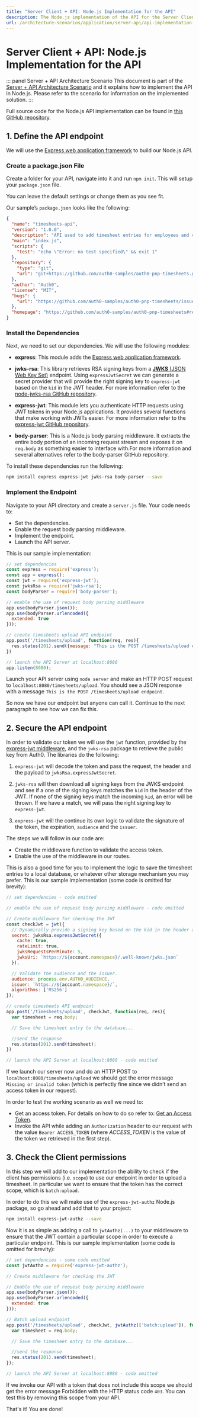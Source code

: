 ```yaml
---
title: "Server Client + API: Node.js Implementation for the API"
description: The Node.js implementation of the API for the Server Client + API architecture scenario
url: /architecture-scenarios/application/server-api/api-implementation-nodejs
---
```

# Server Client + API: Node.js Implementation for the API

::: panel Server + API Architecture Scenario
This document is part of the [Server + API Architecture Scenario](/architecture-scenarios/application/server-api) and it explains how to implement the API in Node.js. Please refer to the scenario for information on the implemented solution.
:::

Full source code for the Node.js API implementation can be found in [this GitHub repository](https://github.com/auth0-samples/auth0-pnp-exampleco-timesheets/tree/master/timesheets-api/node).

## 1. Define the API endpoint

We will use the [Express web application framework](http://expressjs.com/) to build our Node.js API.

### Create a package.json File

Create a folder for your API, navigate into it and run `npm init`. This will setup your `package.json` file.

You can leave the default settings or change them as you see fit.

Our sample’s `package.json` looks like the following:

```json
{
  "name": "timesheets-api",
  "version": "1.0.0",
  "description": "API used to add timesheet entries for employees and contractors",
  "main": "index.js",
  "scripts": {
    "test": "echo \"Error: no test specified\" && exit 1"
  },
  "repository": {
    "type": "git",
    "url": "git+https://github.com/auth0-samples/auth0-pnp-timesheets.git"
  },
  "author": "Auth0",
  "license": "MIT",
  "bugs": {
    "url": "https://github.com/auth0-samples/auth0-pnp-timesheets/issues"
  },
  "homepage": "https://github.com/auth0-samples/auth0-pnp-timesheets#readme"
}
```

### Install the Dependencies

Next, we need to set our dependencies. We will use the following modules:

- **express**: This module adds the [Express web application framework](https://expressjs.com/).

- **jwks-rsa**: This library retrieves RSA signing keys from a [**JWKS** (JSON Web Key Set)](/jwks) endpoint. Using `expressJwtSecret` we can generate a secret provider that will provide the right signing key to `express-jwt` based on the `kid` in the JWT header. For more information refer to the [node-jwks-rsa GitHub repository](https://github.com/auth0/node-jwks-rsa).

- **express-jwt**: This module lets you authenticate HTTP requests using JWT tokens in your Node.js applications. It provides several functions that make working with JWTs easier. For more information refer to the [express-jwt GitHub repository](https://github.com/auth0/express-jwt).

- **body-parser**: This is a Node.js body parsing middleware. It extracts the entire body portion of an incoming request stream and exposes it on `req.body` as something easier to interface with.For more information and several alternatives refer to the body-parser GitHub repository.

To install these dependencies run the following:

```bash
npm install express express-jwt jwks-rsa body-parser --save
```

### Implement the Endpoint

Navigate to your API directory and create a `server.js` file. Your code needs to:
- Set the dependencies.
- Enable the request body parsing middleware.
- Implement the endpoint.
- Launch the API server.

This is our sample implementation:

```js
// set dependencies
const express = require('express');
const app = express();
const jwt = require('express-jwt');
const jwksRsa = require('jwks-rsa');
const bodyParser = require('body-parser');

// enable the use of request body parsing middleware
app.use(bodyParser.json());
app.use(bodyParser.urlencoded({
  extended: true
}));

// create timesheets upload API endpoint
app.post('/timesheets/upload', function(req, res){
  res.status(201).send({message: "This is the POST /timesheets/upload endpoint"});
})

// launch the API Server at localhost:8080
app.listen(8080);
```

Launch your API server using `node server` and make an HTTP POST request to `localhost:8080/timesheets/upload`. You should see a JSON response with a message `This is the POST /timesheets/upload endpoint`.

So now we have our endpoint but anyone can call it. Continue to the next paragraph to see how we can fix this.

## 2. Secure the API endpoint

In order to validate our token we will use the `jwt` function, provided by the [express-jwt middleware](https://github.com/auth0/express-jwt#usage), and the `jwks-rsa` package to retrieve the public key from Auth0. The libraries do the following:

1. `express-jwt` will decode the token and pass the request, the header and the payload to `jwksRsa.expressJwtSecret`.

1. `jwks-rsa` will then download all signing keys from the JWKS endpoint and see if a one of the signing keys matches the `kid` in the header of the JWT. If none of the signing keys match the incoming `kid`, an error will be thrown. If we have a match, we will pass the right signing key to `express-jwt`.

1. `express-jwt` will the continue its own logic to validate the signature of the token, the expiration, `audience` and the `issuer`.

The steps we will follow in our code are:
- Create the middleware function to validate the access token.
- Enable the use of the middleware in our routes.

This is also a good time for you to implement the logic to save the timesheet entries to a local database, or whatever other storage mechanism you may prefer. This is our sample implementation (some code is omitted for brevity):

```js
// set dependencies - code omitted

// enable the use of request body parsing middleware - code omitted

// Create middleware for checking the JWT
const checkJwt = jwt({
  // Dynamically provide a signing key based on the kid in the header and the singing keys provided by the JWKS endpoint.
  secret: jwksRsa.expressJwtSecret({
    cache: true,
    rateLimit: true,
    jwksRequestsPerMinute: 5,
    jwksUri: `https://${account.namespace}/.well-known/jwks.json`
  }),

  // Validate the audience and the issuer.
  audience: process.env.AUTH0_AUDIENCE,
  issuer: `https://${account.namespace}/`,
  algorithms: ['RS256']
});

// create timesheets API endpoint
app.post('/timesheets/upload', checkJwt, function(req, res){
  var timesheet = req.body;

  // Save the timesheet entry to the database...

  //send the response
  res.status(201).send(timesheet);
})

// launch the API Server at localhost:8080 - code omitted
```

If we launch our server now and do an HTTP POST to `localhost:8080/timesheets/upload` we should get the error message `Missing or invalid token` (which is perfectly fine since we didn’t send an access token in our request).

In order to test the working scenario as well we need to:
- Get an access token. For details on how to do so refer to: [Get an Access Token](/architecture-scenarios/application/server-api#get-an-access-token).
- Invoke the API while adding an `Authorization` header to our request with the value `Bearer ACCESS_TOKEN` (where *ACCESS_TOKEN* is the value of the token we retrieved in the first step).

## 3. Check the Client permissions

In this step we will add to our implementation the ability to check if the client has permissions (i.e. `scope`) to use our endpoint in order to upload a timesheet. In particular we want to ensure that the token has the correct scope, which is `batch:upload`. 

In order to do this we will make use of the `express-jwt-authz` Node.js package, so go ahead and add that to your project:

```bash
npm install express-jwt-authz --save
```

Now it is as simple as adding a call to `jwtAuthz(...)` to your middleware to ensure that the JWT contain a particular scope in order to execute a particular endpoint. This is our sample implementation (some code is omitted for brevity):

```js
// set dependencies - some code omitted
const jwtAuthz = require('express-jwt-authz');

// Create middleware for checking the JWT

// Enable the use of request body parsing middleware
app.use(bodyParser.json());
app.use(bodyParser.urlencoded({
  extended: true
}));

// Batch upload endpoint
app.post('/timesheets/upload', checkJwt, jwtAuthz(['batch:upload']), function(req, res){
  var timesheet = req.body;

  // Save the timesheet entry to the database...

  //send the response
  res.status(201).send(timesheet);
});

// launch the API Server at localhost:8080 - code omitted
```

If we invoke our API with a token that does not include this scope we should get the error message Forbidden with the HTTP status code `403`. You can test this by removing this scope from your API.

That's it! You are done!
